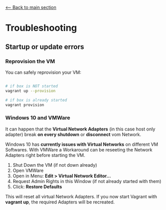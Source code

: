[<-- Back to main section](../README.md)

# Troubleshooting

## Startup or update errors

### Reprovision the VM

You can safely reprovision your VM:

```bash

# if box is NOT started
vagrant up --provision

# if box is already started
vagrant provision
```

### Windows 10 and VMWare

It can happen that the **Virtual Network Adapters** (in this case host only adapter)
break **on every shutdown** or **disconnect** vom Network.

Windows 10 has **currently issues with Virtual Networks** on different VM Softwares.
With VMWare a Workaround can be reseeting the Network Adapters right before
starting the VM.

1. Shut Down the VM (if not down already)
2. Open VMWare
3. Open in Menu: **Edit > Virtual Network Editor...**
4. Request Admin Rights in this Window (if not already started with them)
5. Click: **Restore Defaults**

This will reset all virtual Network Adapters.
If you now start Vagrant with **vagrant up**, the required Adapters will be
recreated.
